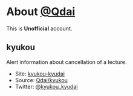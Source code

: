 # About [@Qdai](https://github.com/Qdai)

This is __Unofficial__ account.

## kyukou

Alert information about cancellation of a lecture.

 - Site: [kyukou-kyudai](https://kyukou-kyudai.herokuapp.com/)
 - Source: [Qdai/kyukou](https://github.com/Qdai/kyukou)
 - Twitter: [@kyukou_kyudai](https://twitter.com/kyukou_kyudai)
